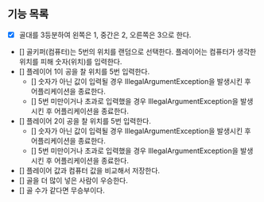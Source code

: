 ## 기능 목록

- [X] 골대를 3등분하여 왼쪽은 1, 중간은 2, 오른쪽은 3으로 한다.
- [] 골키퍼(컴퓨터)는 5번의 위치를 랜덤으로 선택한다. 플레이어는 컴퓨터가 생각한 위치를 피해 숫자(위치)를 입력한다.
- [] 플레이어 1이 공을 찰 위치를 5번 입력한다.
  - [] 숫자가 아닌 값이 입력될 경우 IllegalArgumentException을 발생시킨 후 어플리케이션을 종료한다.
  - [] 5번 미만이거나 초과로 입력했을 경우 IllegalArgumentException을 발생시킨 후 어플리케이션을 종료한다.
- [] 플레이어 2이 공을 찰 위치를 5번 입력한다.
    - [] 숫자가 아닌 값이 입력될 경우 IllegalArgumentException을 발생시킨 후 어플리케이션을 종료한다.
    - [] 5번 미만이거나 초과로 입력했을 경우 IllegalArgumentException을 발생시킨 후 어플리케이션을 종료한다.
- [] 플레이어 값과 컴퓨터 값을 비교해서 저장한다.
- [] 골을 더 많이 넣은 사람이 우승한다.
- [] 골 수가 같다면 무승부이다.




